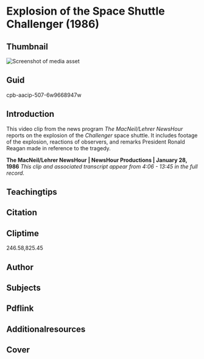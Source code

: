 # Explosion of the Space Shuttle Challenger (1986)



## Thumbnail

![Screenshot of media asset](https://s3.amazonaws.com/americanarchive.org/thumbnail/cpb-aacip-507-6w9668947w.jpg "Screenshot media asset")


## Guid
cpb-aacip-507-6w9668947w

## Introduction

This video clip from the news program _The MacNeil/Lehrer NewsHour_ reports on the explosion of the _Challenger_ space shuttle. It includes footage of the explosion, reactions of observers, and remarks President Ronald Reagan made in reference to the tragedy. 


<b>The MacNeil/Lehrer NewsHour</b>
<b>| NewsHour Productions | January 28, 1986</b>
<i>This clip and associated transcript appear from 4:06 - 13:45 in the full record.</i>

## Teachingtips

## Citation

## Cliptime

246.58,825.45

## Author
## Subjects
## Pdflink
## Additionalresources
## Cover